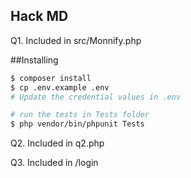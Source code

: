 ## Hack MD

Q1. Included in src/Monnify.php

##Installing
```sh
$ composer install
$ cp .env.example .env
# Update the credential values in .env

# run the tests in Tests folder
$ php vendor/bin/phpunit Tests
```


Q2. Included in q2.php


Q3. Included in /login 
